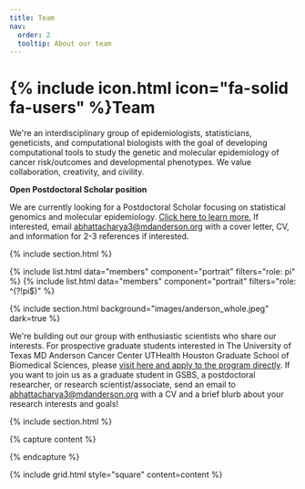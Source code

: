```yaml
---
title: Team
nav:
  order: 2
  tooltip: About our team
---
```


# {% include icon.html icon="fa-solid fa-users" %}Team

We're an interdisciplinary group of epidemiologists, statisticians, geneticists, and computational biologists with the goal of 
developing computational tools to study the
genetic and molecular epidemiology of cancer risk/outcomes and developmental phenotypes. We value
collaboration, creativity, and civility.

**Open Postdoctoral Scholar position**

We are currently looking for a Postdoctoral Scholar focusing on statistical genomics and molecular epidemiology. [Click here to learn more.](https://www.dropbox.com/scl/fi/1n697k0yb32ryqiqmwryg/Postdoc_MDAndersonEpi_BhattacharyaLab_Fall2023.pdf?rlkey=d1hvegzmzi2njc6ii7y19uexd&dl=0) If interested, email [abhattacharya3@mdanderson.org](mailto:abhattacharya3@mdanderson.org) with a cover letter,
CV, and information for 2-3 references if interested.

{% include section.html %}

{% include list.html data="members" component="portrait" filters="role: pi" %}
{% include list.html data="members" component="portrait" filters="role: ^(?!pi$)" %}

{% include section.html background="images/anderson_whole.jpeg" dark=true %}

We're building out our group with enthusiastic scientists who share our interests.
For prospective graduate students interested in The University of Texas MD Anderson Cancer Center UTHealth Houston Graduate School of Biomedical Sciences, please [visit here and apply to the program directly](https://gsbs.uth.edu/about/index.htm).
If you want to join us
as a graduate student in GSBS, a postdoctoral researcher, or research scientist/associate, send an email to
[abhattacharya3@mdanderson.org](mailto:abhattacharya3@mdanderson.org) with a CV and a brief blurb about your research interests and goals!

{% include section.html %}

{% capture content %}

{% endcapture %}

{% include grid.html style="square" content=content %}
